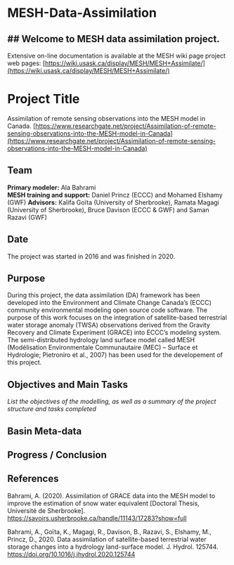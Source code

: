 # MESH-Data-Assimilation
## ## Welcome to MESH data assimilation project.

Extensive on-line documentation is available at the MESH wiki page project web pages:
[https://wiki.usask.ca/display/MESH/MESH+Assimilate/](https://wiki.usask.ca/display/MESH/MESH+Assimilate/)


# Project Title
Assimilation of remote sensing observations into the MESH model in Canada. [https://www.researchgate.net/project/Assimilation-of-remote-sensing-observations-into-the-MESH-model-in-Canada](https://www.researchgate.net/project/Assimilation-of-remote-sensing-observations-into-the-MESH-model-in-Canada)

## Team
**Primary modeler:** Ala Bahrami  
  **MESH training and support:** Daniel Princz (ECCC) and Mohamed Elshamy (GWF) 
  **Advisors:** Kalifa Goïta (University of Sherbrooke), Ramata Magagi (University of Sherbrooke), Bruce Davison (ECCC & GWF) and Saman Razavi (GWF)

## Date
The project was started in 2016 and was finished in 2020. 

## Purpose
During this project, the data assimilation (DA) framework has been developed into the Environment and Climate Change Canada’s (ECCC) community environmental modeling open source code software. The purpose of this work focuses on the integration of satellite-based terrestrial water storage anomaly (TWSA) observations derived from the Gravity Recovery and Climate Experiment (GRACE) into ECCC’s modeling system. The semi-distributed hydrology land surface model called MESH (Modélisation Environmentale Communautaire (MEC) – Surface et Hydrologie; Pietroniro et al., 2007) has been used for the developement of this project.

## Objectives and Main Tasks
  *List the objectives of the modelling, as well as a summary of the project structure and tasks completed*

## Basin Meta-data

## Progress / Conclusion

## References
Bahrami, A. (2020). Assimilation of GRACE data into the MESH model to improve the estimation of snow water equivalent [Doctoral Thesis, Université de Sherbrooke]. https://savoirs.usherbrooke.ca/handle/11143/17283?show=full

Bahrami, A., Goïta, K., Magagi, R., Davison, B., Razavi, S., Elshamy, M., Princz, D., 2020. Data assimilation of satellite-based terrestrial water storage changes into a hydrology land-surface model. J. Hydrol. 125744. https://doi.org/10.1016/j.jhydrol.2020.125744
